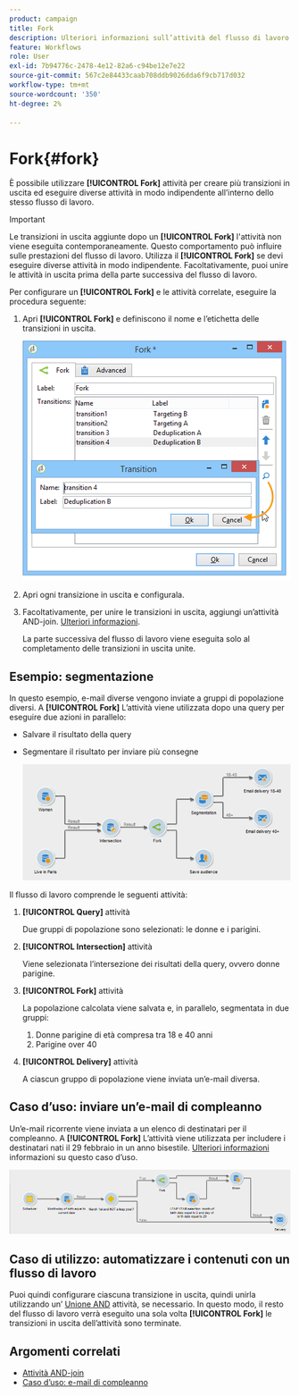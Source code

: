```yaml
---
product: campaign
title: Fork
description: Ulteriori informazioni sull’attività del flusso di lavoro Fork
feature: Workflows
role: User
exl-id: 7b94776c-2478-4e12-82a6-c94be12e7e22
source-git-commit: 567c2e84433caab708ddb9026dda6f9cb717d032
workflow-type: tm+mt
source-wordcount: '350'
ht-degree: 2%

---
```


# Fork{#fork}



È possibile utilizzare **[!UICONTROL Fork]** attività per creare più transizioni in uscita ed eseguire diverse attività in modo indipendente all’interno dello stesso flusso di lavoro.

>[!IMPORTANT]
>
>Le transizioni in uscita aggiunte dopo un **[!UICONTROL Fork]** l&#39;attività non viene eseguita contemporaneamente. Questo comportamento può influire sulle prestazioni del flusso di lavoro. Utilizza il **[!UICONTROL Fork]** se devi eseguire diverse attività in modo indipendente. Facoltativamente, puoi unire le attività in uscita prima della parte successiva del flusso di lavoro.

Per configurare un **[!UICONTROL Fork]** e le attività correlate, eseguire la procedura seguente:

1. Apri **[!UICONTROL Fork]** e definiscono il nome e l’etichetta delle transizioni in uscita.

   ![](assets/s_user_segmentation_fork.png)

1. Apri ogni transizione in uscita e configurala.
1. Facoltativamente, per unire le transizioni in uscita, aggiungi un’attività AND-join. [Ulteriori informazioni](and-join.md).

   La parte successiva del flusso di lavoro viene eseguita solo al completamento delle transizioni in uscita unite.

## Esempio: segmentazione

In questo esempio, e-mail diverse vengono inviate a gruppi di popolazione diversi. A **[!UICONTROL Fork]** L’attività viene utilizzata dopo una query per eseguire due azioni in parallelo:

* Salvare il risultato della query
* Segmentare il risultato per inviare più consegne

  ![L’attività fork segue l’intersezione di due query e precede un’attività di aggiornamento elenco e un’attività divisa.](assets/wkf_fork_example.png)

Il flusso di lavoro comprende le seguenti attività:

1. **[!UICONTROL Query]** attività

   Due gruppi di popolazione sono selezionati: le donne e i parigini.

1. **[!UICONTROL Intersection]** attività

   Viene selezionata l’intersezione dei risultati della query, ovvero donne parigine.

1. **[!UICONTROL Fork]** attività

   La popolazione calcolata viene salvata e, in parallelo, segmentata in due gruppi:

   1. Donne parigine di età compresa tra 18 e 40 anni
   1. Parigine over 40

1. **[!UICONTROL Delivery]** attività

   A ciascun gruppo di popolazione viene inviata un’e-mail diversa.

## Caso d’uso: inviare un’e-mail di compleanno

Un’e-mail ricorrente viene inviata a un elenco di destinatari per il compleanno. A **[!UICONTROL Fork]** L’attività viene utilizzata per includere i destinatari nati il 29 febbraio in un anno bisestile. [Ulteriori informazioni](send-a-birthday-email.md) informazioni su questo caso d’uso.

![L’attività di fork segue un’attività di test e precede due attività di query.](assets/birthday-workflow_usecase_1.png)

## Caso di utilizzo: automatizzare i contenuti con un flusso di lavoro


Puoi quindi configurare ciascuna transizione in uscita, quindi unirla utilizzando un’ [Unione AND](and-join.md) attività, se necessario. In questo modo, il resto del flusso di lavoro verrà eseguito una sola volta **[!UICONTROL Fork]** le transizioni in uscita dell’attività sono terminate.

## Argomenti correlati

* [Attività AND-join](and-join.md)
* [Caso d’uso: e-mail di compleanno](send-a-birthday-email.md)
